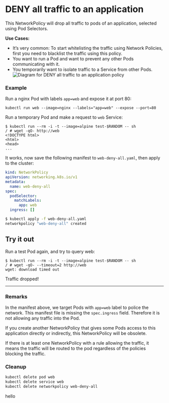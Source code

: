 # DENY all traffic to an application

This NetworkPolicy will drop all traffic to pods of an
application, selected using Pod Selectors.

**Use Cases:**
- It’s very common: To start whitelisting the traffic using
  Network Policies, first you need to blacklist the traffic
  using this policy.
- You want to run a Pod and want to prevent any other Pods
  communicating with it.
- You temporarily want to isolate traffic to a Service from
  other Pods.
![Diagram for DENY all traffic to an application policy](img/1.gif)

### Example

Run a nginx Pod with labels `app=web`  and expose it at port 80:

    kubectl run web --image=nginx --labels="app=web" --expose --port=80

Run a temporary Pod and make a request to `web` Service:

    $ kubectl run --rm -i -t --image=alpine test-$RANDOM -- sh
    / # wget -qO- http://web
    <!DOCTYPE html>
    <html>
    <head>
    ...

It works, now save the following manifest to `web-deny-all.yaml`,
then apply to the cluster:

```yaml
kind: NetworkPolicy
apiVersion: networking.k8s.io/v1
metadata:
  name: web-deny-all
spec:
  podSelector:
    matchLabels:
      app: web
  ingress: []
```

```sh
$ kubectl apply -f web-deny-all.yaml
networkpolicy "web-deny-all" created
```

## Try it out

Run a test Pod again, and try to query web:

    $ kubectl run --rm -i -t --image=alpine test-$RANDOM -- sh
    / # wget -qO- --timeout=2 http://web
    wget: download timed out

Traffic dropped!

-----

### Remarks

In the manifest above, we target Pods with `app=web` label to police the
network. This manifest file is missing the `spec.ingress` field. Therefore it is
not allowing any traffic into the Pod.

If you create another NetworkPolicy that gives some Pods access to this
application directly or indirectly, this NetworkPolicy will be obsolete.

If there is at least one NetworkPolicy with a rule allowing the traffic, it
means the traffic will be routed to the pod regardless of the policies blocking
the traffic.

### Cleanup

```sh
kubectl delete pod web
kubectl delete service web
kubectl delete networkpolicy web-deny-all
```
hello
